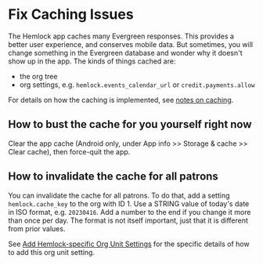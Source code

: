 # Fix Caching Issues

The Hemlock app caches many Evergreen responses.  This provides a better user experience, and conserves
mobile data.  But sometimes, you will change something in the Evergreen database and wonder why
it doesn't show up in the app.  The kinds of things cached are:
* the org tree
* org settings, e.g. `hemlock.events_calendar_url` or `credit.payments.allow`

For details on how the caching is implemented, see [notes on caching](../notes-on-caching.md).

## How to bust the cache for you yourself right now

Clear the app cache (Android only, under App info >> Storage & cache >> Clear cache),
then force-quit the app.

## How to invalidate the cache for all patrons

You can invalidate the cache for all patrons.  To do that,
add a setting `hemlock.cache_key` to the org with ID 1.  Use a STRING value of today's date in
ISO format, e.g. `20230416`.  Add a number to the end if you change it more than once per day.
The format is not itself important, just that it is different from prior values.

See [Add Hemlock-specific Org Unit Settings](add-hemlock-org-unit-settings.md)
for the specific details of how to add this org unit setting.

